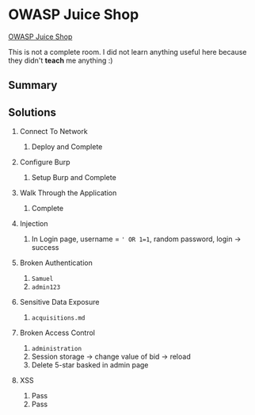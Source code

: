# OWASP Juice Shop

[OWASP Juice Shop](https://tryhackme.com/room/juiceshop)

This is not a complete room. I did not learn anything useful here because they didn't **teach** me anything :)


## Summary

## Solutions

1. Connect To Network

   1. Deploy and Complete

2. Configure Burp

   1. Setup Burp and Complete

3. Walk Through the Application

   1. Complete

4. Injection

   1. In Login page, username = `' OR 1=1`, random password, login -> success

5. Broken Authentication

   1. `Samuel`
   2. `admin123`

6. Sensitive Data Exposure

   1. `acquisitions.md`

7. Broken Access Control

   1. `administration`
   2. Session storage -> change value of bid -> reload
   3. Delete 5-star basked in admin page

8. XSS

   1. Pass
   2. Pass
